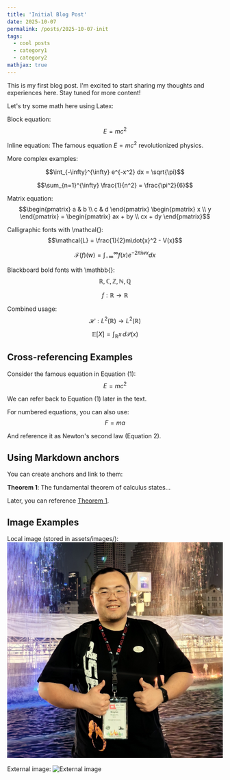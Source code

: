 ```yaml
---
title: 'Initial Blog Post'
date: 2025-10-07
permalink: /posts/2025-10-07-init
tags:
  - cool posts
  - category1
  - category2
mathjax: true
---
```


This is my first blog post. I'm excited to start sharing my thoughts and experiences here. Stay tuned for more content!

Let's try some math here using Latex:

Block equation: 
$$E = mc^2$$

Inline equation: The famous equation $E = mc^2$ revolutionized physics.

More complex examples:

$$\int_{-\infty}^{\infty} e^{-x^2} dx = \sqrt{\pi}$$

$$\sum_{n=1}^{\infty} \frac{1}{n^2} = \frac{\pi^2}{6}$$

Matrix equation:
$$\begin{pmatrix} a & b \\ c & d \end{pmatrix} \begin{pmatrix} x \\ y \end{pmatrix} = \begin{pmatrix} ax + by \\ cx + dy \end{pmatrix}$$

Calligraphic fonts with \mathcal{}:
$$\mathcal{L} = \frac{1}{2}m\dot{x}^2 - V(x)$$

$$\mathcal{F}(f)(w) = \int_{-\infty}^{\infty} f(x) e^{-2\pi i wx} dx$$

Blackboard bold fonts with \mathbb{}:
$$\mathbb{R}, \mathbb{C}, \mathbb{Z}, \mathbb{N}, \mathbb{Q}$$

$$f: \mathbb{R} \to \mathbb{R}$$

Combined usage:
$$\mathcal{H}: L^2(\mathbb{R}) \to L^2(\mathbb{R})$$

$$\mathbb{E}[X] = \int_{\mathbb{R}} x \, d\mathcal{P}(x)$$

## Cross-referencing Examples

Consider the famous equation in Equation (1):
$$E = mc^2 \tag{1}$$

We can refer back to Equation (1) later in the text.

For numbered equations, you can also use:
$$\begin{equation}
F = ma \label{eq:newton}
\end{equation}$$

And reference it as Newton's second law (Equation 2).

## Using Markdown anchors
You can create anchors and link to them:

<a name="important-theorem"></a>
**Theorem 1**: The fundamental theorem of calculus states...

Later, you can reference [Theorem 1](#important-theorem).

## Image Examples

Local image (stored in assets/images/):
![Description of image](/images/another_me.jpg)

External image:
![External image](https://example.com/image.jpg)